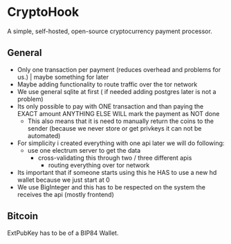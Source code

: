 # CryptoHook

A simple, self-hosted, open-source cryptocurrency payment processor.

## General

- Only one transaction per payment (reduces overhead and problems for us.) | maybe something for later
- Maybe adding functionality to route traffic over the tor network
- We use general sqlite at first ( if needed adding postgres later is not a problem)
- Its only possible to pay with ONE transaction and than paying the EXACT amount ANYTHING ELSE WILL mark the payment as NOT done
  - This also means that it is need to manually return the coins to the sender (because we never store or get privkeys it can not be automated)
- For simplicity i created everything with one api later we will do following:
  - use one electrum server to get the data
    - cross-validating this through two / three different apis
      - routing everything over tor network
- Its important that if someone starts using this he HAS to use a new hd wallet because we just start at 0
- We use BigInteger and this has to be respected on the system the receives the api (mostly frontend)

## Bitcoin

ExtPubKey has to be of a BIP84 Wallet.
